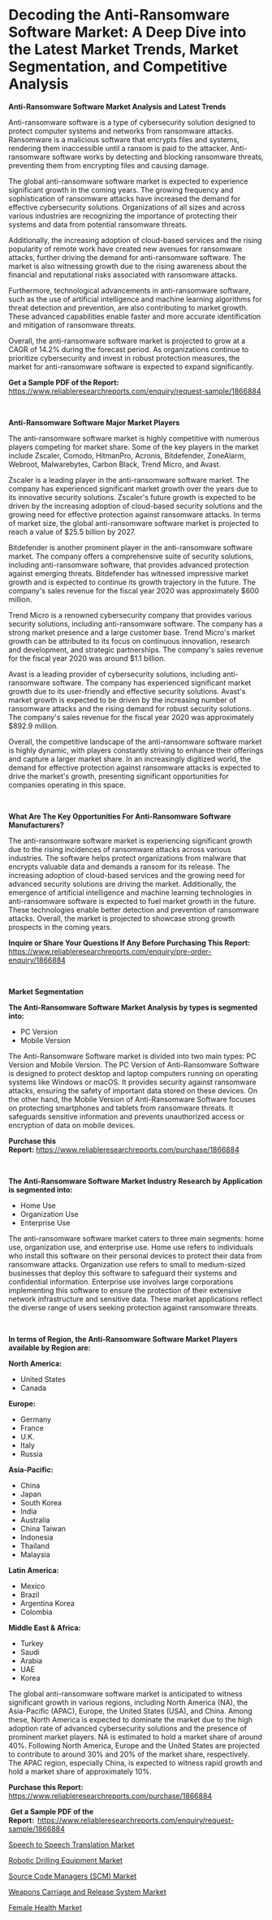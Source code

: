 <p><h1>Decoding the Anti-Ransomware Software Market: A Deep Dive into the Latest Market Trends, Market Segmentation, and Competitive Analysis</h1></p><p><strong>Anti-Ransomware Software Market Analysis and Latest Trends</strong></p>
<p><p>Anti-ransomware software is a type of cybersecurity solution designed to protect computer systems and networks from ransomware attacks. Ransomware is a malicious software that encrypts files and systems, rendering them inaccessible until a ransom is paid to the attacker. Anti-ransomware software works by detecting and blocking ransomware threats, preventing them from encrypting files and causing damage.</p><p>The global anti-ransomware software market is expected to experience significant growth in the coming years. The growing frequency and sophistication of ransomware attacks have increased the demand for effective cybersecurity solutions. Organizations of all sizes and across various industries are recognizing the importance of protecting their systems and data from potential ransomware threats.</p><p>Additionally, the increasing adoption of cloud-based services and the rising popularity of remote work have created new avenues for ransomware attacks, further driving the demand for anti-ransomware software. The market is also witnessing growth due to the rising awareness about the financial and reputational risks associated with ransomware attacks.</p><p>Furthermore, technological advancements in anti-ransomware software, such as the use of artificial intelligence and machine learning algorithms for threat detection and prevention, are also contributing to market growth. These advanced capabilities enable faster and more accurate identification and mitigation of ransomware threats.</p><p>Overall, the anti-ransomware software market is projected to grow at a CAGR of 14.2% during the forecast period. As organizations continue to prioritize cybersecurity and invest in robust protection measures, the market for anti-ransomware software is expected to expand significantly.</p></p>
<p><strong>Get a Sample PDF of the Report:&nbsp;</strong> <a href="https://www.reliableresearchreports.com/enquiry/request-sample/1866884">https://www.reliableresearchreports.com/enquiry/request-sample/1866884</a></p>
<p>&nbsp;</p>
<p><strong>Anti-Ransomware Software Major Market Players</strong></p>
<p><p>The anti-ransomware software market is highly competitive with numerous players competing for market share. Some of the key players in the market include Zscaler, Comodo, HitmanPro, Acronis, Bitdefender, ZoneAlarm, Webroot, Malwarebytes, Carbon Black, Trend Micro, and Avast.</p><p>Zscaler is a leading player in the anti-ransomware software market. The company has experienced significant market growth over the years due to its innovative security solutions. Zscaler's future growth is expected to be driven by the increasing adoption of cloud-based security solutions and the growing need for effective protection against ransomware attacks. In terms of market size, the global anti-ransomware software market is projected to reach a value of $25.5 billion by 2027.</p><p>Bitdefender is another prominent player in the anti-ransomware software market. The company offers a comprehensive suite of security solutions, including anti-ransomware software, that provides advanced protection against emerging threats. Bitdefender has witnessed impressive market growth and is expected to continue its growth trajectory in the future. The company's sales revenue for the fiscal year 2020 was approximately $600 million.</p><p>Trend Micro is a renowned cybersecurity company that provides various security solutions, including anti-ransomware software. The company has a strong market presence and a large customer base. Trend Micro's market growth can be attributed to its focus on continuous innovation, research and development, and strategic partnerships. The company's sales revenue for the fiscal year 2020 was around $1.1 billion.</p><p>Avast is a leading provider of cybersecurity solutions, including anti-ransomware software. The company has experienced significant market growth due to its user-friendly and effective security solutions. Avast's market growth is expected to be driven by the increasing number of ransomware attacks and the rising demand for robust security solutions. The company's sales revenue for the fiscal year 2020 was approximately $892.9 million.</p><p>Overall, the competitive landscape of the anti-ransomware software market is highly dynamic, with players constantly striving to enhance their offerings and capture a larger market share. In an increasingly digitized world, the demand for effective protection against ransomware attacks is expected to drive the market's growth, presenting significant opportunities for companies operating in this space.</p></p>
<p>&nbsp;</p>
<p><strong>What Are The Key Opportunities For Anti-Ransomware Software Manufacturers?</strong></p>
<p><p>The anti-ransomware software market is experiencing significant growth due to the rising incidences of ransomware attacks across various industries. The software helps protect organizations from malware that encrypts valuable data and demands a ransom for its release. The increasing adoption of cloud-based services and the growing need for advanced security solutions are driving the market. Additionally, the emergence of artificial intelligence and machine learning technologies in anti-ransomware software is expected to fuel market growth in the future. These technologies enable better detection and prevention of ransomware attacks. Overall, the market is projected to showcase strong growth prospects in the coming years.</p></p>
<p><strong>Inquire or Share Your Questions If Any Before Purchasing This Report:</strong> <a href="https://www.reliableresearchreports.com/enquiry/pre-order-enquiry/1866884">https://www.reliableresearchreports.com/enquiry/pre-order-enquiry/1866884</a></p>
<p>&nbsp;</p>
<p><strong>Market Segmentation</strong></p>
<p><strong>The Anti-Ransomware Software Market Analysis by types is segmented into:</strong></p>
<p><ul><li>PC Version</li><li>Mobile Version</li></ul></p>
<p><p>The Anti-Ransomware Software market is divided into two main types: PC Version and Mobile Version. The PC Version of Anti-Ransomware Software is designed to protect desktop and laptop computers running on operating systems like Windows or macOS. It provides security against ransomware attacks, ensuring the safety of important data stored on these devices. On the other hand, the Mobile Version of Anti-Ransomware Software focuses on protecting smartphones and tablets from ransomware threats. It safeguards sensitive information and prevents unauthorized access or encryption of data on mobile devices.</p></p>
<p><strong>Purchase this Report:&nbsp;</strong><a href="https://www.reliableresearchreports.com/purchase/1866884">https://www.reliableresearchreports.com/purchase/1866884</a></p>
<p>&nbsp;</p>
<p><strong>The Anti-Ransomware Software Market Industry Research by Application is segmented into:</strong></p>
<p><ul><li>Home Use</li><li>Organization Use</li><li>Enterprise Use</li></ul></p>
<p><p>The anti-ransomware software market caters to three main segments: home use, organization use, and enterprise use. Home use refers to individuals who install this software on their personal devices to protect their data from ransomware attacks. Organization use refers to small to medium-sized businesses that deploy this software to safeguard their systems and confidential information. Enterprise use involves large corporations implementing this software to ensure the protection of their extensive network infrastructure and sensitive data. These market applications reflect the diverse range of users seeking protection against ransomware threats.</p></p>
<p>&nbsp;</p>
<p><strong>In terms of Region, the Anti-Ransomware Software Market Players available by Region are:</strong></p>
<p>
    <p> <strong> North America: </strong>
        <ul>
            <li>United States</li>
            <li>Canada</li>
        </ul>
        </p> 
    <p> <strong> Europe: </strong>
        <ul>
            <li>Germany</li>
            <li>France</li>
            <li>U.K.</li>
            <li>Italy</li>
            <li>Russia</li>
        </ul>
        </p> 
    <p> <strong> Asia-Pacific: </strong>
        <ul>
            <li>China</li>
            <li>Japan</li>
            <li>South Korea</li>
            <li>India</li>
            <li>Australia</li>
            <li>China Taiwan</li>
            <li>Indonesia</li>
            <li>Thailand</li>
            <li>Malaysia</li>
        </ul>
        </p> 
    <p> <strong> Latin America: </strong>
        <ul>
            <li>Mexico</li>
            <li>Brazil</li>
            <li>Argentina Korea</li>
            <li>Colombia</li>
        </ul>
        </p> 
    <p> <strong> Middle East & Africa: </strong>
        <ul>
            <li>Turkey</li>
            <li>Saudi</li>
            <li>Arabia</li>
            <li>UAE</li>
            <li>Korea</li>
        </ul>
    </p>
    </p>
<p><p>The global anti-ransomware software market is anticipated to witness significant growth in various regions, including North America (NA), the Asia-Pacific (APAC), Europe, the United States (USA), and China. Among these, North America is expected to dominate the market due to the high adoption rate of advanced cybersecurity solutions and the presence of prominent market players. NA is estimated to hold a market share of around 40%. Following North America, Europe and the United States are projected to contribute to around 30% and 20% of the market share, respectively. The APAC region, especially China, is expected to witness rapid growth and hold a market share of approximately 10%.</p></p>
<p><strong>Purchase this Report: </strong><a href="https://www.reliableresearchreports.com/purchase/1866884">https://www.reliableresearchreports.com/purchase/1866884</a></p>
<p>&nbsp;<strong>Get a Sample PDF of the Report:&nbsp;&nbsp;</strong><a href="https://www.reliableresearchreports.com/enquiry/request-sample/1866884">https://www.reliableresearchreports.com/enquiry/request-sample/1866884</a></p>
<p><strong></strong></p>
<p><p><a href="https://medium.com/@irwingibson727/speech-to-speech-translation-market-trends-and-market-analysis-forecasted-for-period-2024-2031-f86e73996e47">Speech to Speech Translation Market</a></p><p><a href="https://medium.com/@irwingibson727/robotic-drilling-equipment-nbsp-market-focuses-on-market-share-size-and-projected-forecast-till-9ef999d16c5d">Robotic Drilling Equipment Market</a></p><p><a href="https://medium.com/@irwingibson727/source-code-managers-scm-market-insight-market-trends-growth-forecasted-from-2024-to-2031-85172fffce47">Source Code Managers (SCM) Market</a></p><p><a href="https://medium.com/@irwingibson727/weapons-carriage-and-release-system-market-competitive-analysis-market-trends-and-forecast-to-c980f1b0af8d">Weapons Carriage and Release System Market</a></p><p><a href="https://medium.com/@irwingibson727/female-health-market-furnishes-information-on-market-share-market-trends-and-market-growth-5c431b495168">Female Health Market</a></p></p>